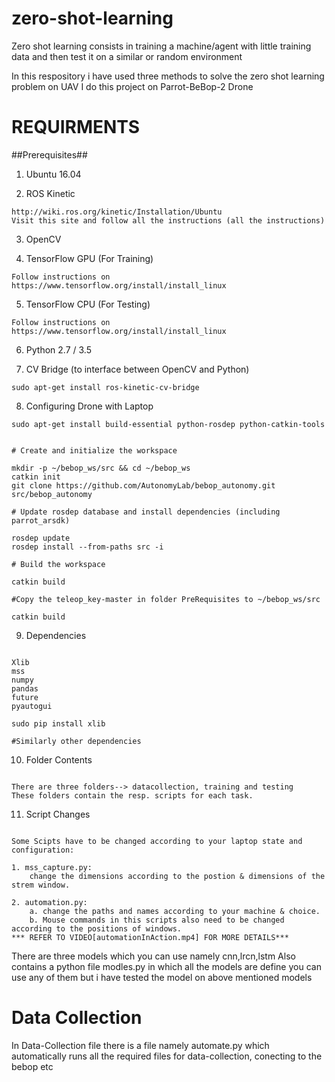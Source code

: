 # zero-shot-learning

Zero shot learning consists in training a machine/agent with little training data and then test it on a  similar or random environment 

In this respository i have used three methods to solve the zero shot learning problem on UAV
I do this project on Parrot-BeBop-2 Drone


# REQUIRMENTS


##Prerequisites##

1. Ubuntu 16.04

2. ROS Kinetic

```
http://wiki.ros.org/kinetic/Installation/Ubuntu
Visit this site and follow all the instructions (all the instructions)
```

3. OpenCV

4. TensorFlow GPU (For Training)

```
Follow instructions on
https://www.tensorflow.org/install/install_linux
```

5. TensorFlow CPU (For Testing)

```
Follow instructions on
https://www.tensorflow.org/install/install_linux
```


6. Python 2.7 / 3.5

7. CV Bridge (to interface between OpenCV and Python)

```
sudo apt-get install ros-kinetic-cv-bridge
```

8. Configuring Drone with Laptop

```
sudo apt-get install build-essential python-rosdep python-catkin-tools


# Create and initialize the workspace

mkdir -p ~/bebop_ws/src && cd ~/bebop_ws
catkin init
git clone https://github.com/AutonomyLab/bebop_autonomy.git src/bebop_autonomy

# Update rosdep database and install dependencies (including parrot_arsdk)

rosdep update
rosdep install --from-paths src -i

# Build the workspace

catkin build

#Copy the teleop_key-master in folder PreRequisites to ~/bebop_ws/src

catkin build

```

9. Dependencies

```

Xlib
mss
numpy
pandas
future
pyautogui

sudo pip install xlib

#Similarly other dependencies

```

10. Folder Contents
```

There are three folders--> datacollection, training and testing
These folders contain the resp. scripts for each task.

```

11. Script Changes
```

Some Scipts have to be changed according to your laptop state and configuration:

1. mss_capture.py: 
    change the dimensions according to the postion & dimensions of the strem window.

2. automation.py:
    a. change the paths and names according to your machine & choice.
    b. Mouse commands in this scripts also need to be changed according to the positions of windows.
*** REFER TO VIDEO[automationInAction.mp4] FOR MORE DETAILS***

```


There are three models which you can use namely cnn,lrcn,lstm
Also contains a python file modles.py in which all the models are define
you can use any of them but i have tested the model on above mentioned models


# Data Collection
In Data-Collection file there is a file namely automate.py which automatically runs all the required files 
for data-collection, conecting to the bebop etc



